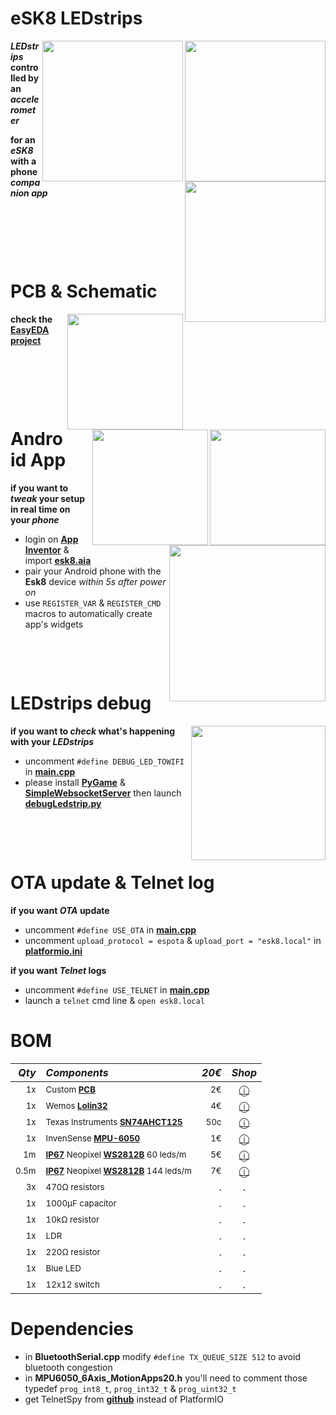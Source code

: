 # eSK8 LEDstrips
<img src="https://media.giphy.com/media/IhCHKo42Hx7WFkRmzQ/giphy.gif" height="225" align="right"><img src="https://media.giphy.com/media/fY5xLxGayUptPZuTfG/giphy.gif" height="225" align="right"><img src="https://media.giphy.com/media/RfYtkG17dUJyVmbPet/giphy.gif" height="225" align="right">

***LEDstrips* controlled by an *accelerometer***

**for an *eSK8* with a phone *companion app***
<p>&nbsp;</p>  <p>&nbsp;</p>   <p>&nbsp;</p>  

# PCB & Schematic
[<img src="https://image.easyeda.com/histories/aaf838e4a54c468f9502dc529522ac38.png" height="185" align="right">](https://easyeda.com/seb.morin/esk8)[<img src="https://i.imgur.com/bn5Pk2N.jpg" height="185" align="right">](https://easyeda.com/seb.morin/esk8)[<img src="https://i.imgur.com/fsrZ5Zs.jpg" height="185" align="right">](https://easyeda.com/seb.morin/esk8)

**check the [EasyEDA project](https://easyeda.com/seb.morin/esk8)**

<p>&nbsp;</p>  <p>&nbsp;</p>   <p>&nbsp;</p>  

# Android App 
<img src="https://media.giphy.com/media/TfFm0aNsc1LnWPsiab/giphy.gif" height="250" align="right">

**if you want to *tweak* your setup in real time on your *phone***
* login on **[App Inventor](http://ai2.appinventor.mit.edu/)** & import **[esk8.aia](https://github.com/sebdelsol/Esk8/blob/master/esk8.aia)**
* pair your Android phone with the **Esk8** device *within 5s after power on*
* use `REGISTER_VAR` & `REGISTER_CMD` macros to automatically create app's widgets
<p>&nbsp;</p>  <p>&nbsp;</p>  

# LEDstrips debug
<img src="https://media.giphy.com/media/eJFgXPfn9yUhgEfCkM/giphy.gif" height="215" align="right">

**if you want to *check* what's happening with your *LEDstrips***
* uncomment `#define DEBUG_LED_TOWIFI` in **[main.cpp](https://github.com/sebdelsol/Esk8/blob/master/src/main.cpp)** 
* please install **[PyGame](https://www.pygame.org)** & **[SimpleWebsocketServer](https://pypi.org/project/simple-websocket-server)** then launch **[debugLedstrip.py](https://github.com/sebdelsol/Esk8/blob/master/DebugLedstrip.py)**

<p>&nbsp;</p>  <p>&nbsp;</p>

# OTA update & Telnet log
**if you want *OTA* update**
* uncomment `#define USE_OTA` in **[main.cpp](https://github.com/sebdelsol/Esk8/blob/master/src/main.cpp)** 
* uncomment `upload_protocol = espota` & `upload_port = "esk8.local"` in **[platformio.ini](https://github.com/sebdelsol/Esk8/blob/master/platformio.ini)** 

**if you want *Telnet* logs**
* uncomment `#define USE_TELNET` in **[main.cpp](https://github.com/sebdelsol/Esk8/blob/master/src/main.cpp)** 
* launch a  `telnet` cmd line & `open esk8.local`

# BOM

*Qty* | *Components* | *20€* | *Shop*
---:| :---| ---: | :---:
<sub>1x</sub>| <sub>Custom **[PCB](https://easyeda.com/seb.morin/esk8)**| <sub>2€</sub>| [ⓘ](https://easyeda.com/seb.morin/esk8)</sub>
<sub>1x</sub>|<sub> Wemos **[Lolin32](https://www.espressif.com/sites/default/files/documentation/esp32-wroom-32_datasheet_en.pdf)**</sub>| <sub>4€</sub> | [ⓘ](https://www.aliexpress.com/wholesale?catId=0&SearchText=lolin32)
<sub>1x</sub>|<sub> Texas Instruments **[SN74AHCT125](https://www.ti.com/product/SN74AHCT125)** </sub>| <sub>50c</sub> | [ⓘ](https://www.ebay.com/sch/i.html?_nkw=SN74AHCT125)
<sub>1x</sub>|<sub> InvenSense **[MPU-6050](https://invensense.tdk.com/products/motion-tracking/6-axis/mpu-6050/)** </sub>| <sub>1€</sub> | [ⓘ](https://www.aliexpress.com/wholesale?catId=0&SearchText=mpu-6050)
<sub>1m</sub>|<sub>**[IP67](https://en.wikipedia.org/wiki/IP_Code)** Neopixel **[WS2812B](https://cdn-shop.adafruit.com/datasheets/WS2812B.pdf)** 60 leds/m </sub>| <sub>5€</sub> | [ⓘ](https://www.aliexpress.com/wholesale?catId=0&SearchText=ws2812b+ip67)
<sub>0.5m</sub>|<sub>**[IP67](https://en.wikipedia.org/wiki/IP_Code)** Neopixel **[WS2812B](https://cdn-shop.adafruit.com/datasheets/WS2812B.pdf)** 144 leds/m </sub>| <sub>7€</sub> | [ⓘ](https://www.aliexpress.com/wholesale?catId=0&SearchText=ws2812b+ip67)
<sub>3x</sub>|<sub>470Ω resistors</sub> | . | .
<sub>1x</sub>|<sub>1000μF capacitor</sub> | . | .
<sub>1x</sub>|<sub>10kΩ resistor</sub> | . | .
<sub>1x</sub>|<sub>LDR</sub> | . | .
<sub>1x</sub>|<sub>220Ω resistor</sub> | . | .
<sub>1x</sub>|<sub>Blue LED</sub> | . | .
<sub>1x</sub>|<sub>12x12 switch</sub> | . | .

# Dependencies

* in **BluetoothSerial.cpp** modify `#define TX_QUEUE_SIZE 512` to avoid bluetooth congestion
* in **MPU6050_6Axis_MotionApps20.h** you'll need to comment those typedef `prog_int8_t`, `prog_int32_t` & `prog_uint32_t`
* get TelnetSpy from **[github](https://github.com/yasheena/telnetspy/)** instead of PlatformIO
